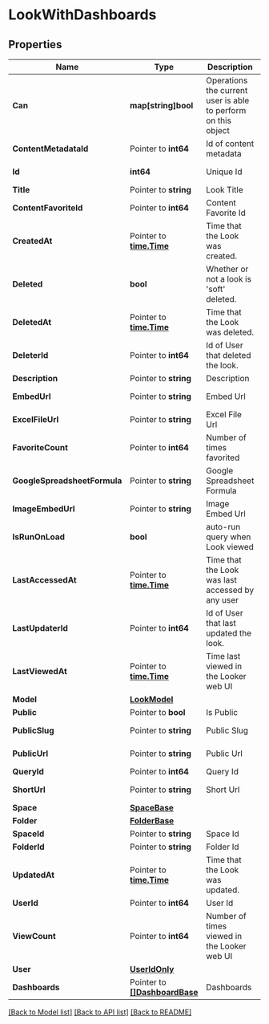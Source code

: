 # LookWithDashboards

## Properties

Name | Type | Description | Notes
------------ | ------------- | ------------- | -------------
**Can** | **map[string]bool** | Operations the current user is able to perform on this object | [optional] [readonly] 
**ContentMetadataId** | Pointer to **int64** | Id of content metadata | [optional] [readonly] 
**Id** | **int64** | Unique Id | [optional] [readonly] 
**Title** | Pointer to **string** | Look Title | [optional] 
**ContentFavoriteId** | Pointer to **int64** | Content Favorite Id | [optional] [readonly] 
**CreatedAt** | Pointer to [**time.Time**](time.Time.md) | Time that the Look was created. | [optional] [readonly] 
**Deleted** | **bool** | Whether or not a look is &#39;soft&#39; deleted. | [optional] 
**DeletedAt** | Pointer to [**time.Time**](time.Time.md) | Time that the Look was deleted. | [optional] [readonly] 
**DeleterId** | Pointer to **int64** | Id of User that deleted the look. | [optional] [readonly] 
**Description** | Pointer to **string** | Description | [optional] 
**EmbedUrl** | Pointer to **string** | Embed Url | [optional] [readonly] 
**ExcelFileUrl** | Pointer to **string** | Excel File Url | [optional] [readonly] 
**FavoriteCount** | Pointer to **int64** | Number of times favorited | [optional] [readonly] 
**GoogleSpreadsheetFormula** | Pointer to **string** | Google Spreadsheet Formula | [optional] [readonly] 
**ImageEmbedUrl** | Pointer to **string** | Image Embed Url | [optional] [readonly] 
**IsRunOnLoad** | **bool** | auto-run query when Look viewed | [optional] 
**LastAccessedAt** | Pointer to [**time.Time**](time.Time.md) | Time that the Look was last accessed by any user | [optional] [readonly] 
**LastUpdaterId** | Pointer to **int64** | Id of User that last updated the look. | [optional] [readonly] 
**LastViewedAt** | Pointer to [**time.Time**](time.Time.md) | Time last viewed in the Looker web UI | [optional] [readonly] 
**Model** | [**LookModel**](LookModel.md) |  | [optional] 
**Public** | Pointer to **bool** | Is Public | [optional] 
**PublicSlug** | Pointer to **string** | Public Slug | [optional] [readonly] 
**PublicUrl** | Pointer to **string** | Public Url | [optional] [readonly] 
**QueryId** | Pointer to **int64** | Query Id | [optional] 
**ShortUrl** | Pointer to **string** | Short Url | [optional] [readonly] 
**Space** | [**SpaceBase**](SpaceBase.md) |  | [optional] 
**Folder** | [**FolderBase**](FolderBase.md) |  | [optional] 
**SpaceId** | Pointer to **string** | Space Id | [optional] 
**FolderId** | Pointer to **string** | Folder Id | [optional] 
**UpdatedAt** | Pointer to [**time.Time**](time.Time.md) | Time that the Look was updated. | [optional] [readonly] 
**UserId** | Pointer to **int64** | User Id | [optional] 
**ViewCount** | Pointer to **int64** | Number of times viewed in the Looker web UI | [optional] [readonly] 
**User** | [**UserIdOnly**](UserIdOnly.md) |  | [optional] 
**Dashboards** | Pointer to [**[]DashboardBase**](DashboardBase.md) | Dashboards | [optional] [readonly] 

[[Back to Model list]](../README.md#documentation-for-models) [[Back to API list]](../README.md#documentation-for-api-endpoints) [[Back to README]](../README.md)



